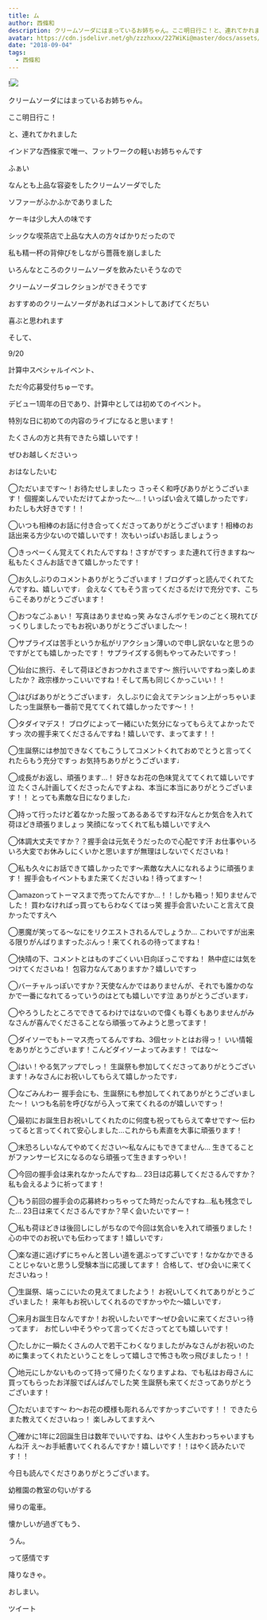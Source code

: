 ```yaml
---
title: ム
author: 西條和
description: クリームソーダにはまっているお姉ちゃん。ここ明日行こ！と、連れてかれましたインドア...
avatar: https://cdn.jsdelivr.net/gh/zzzhxxx/227WiKi@master/docs/assets/photo/avatar/nagomi.jpg
date: "2018-09-04"
tags:
  - 西條和
---
```


!![](https://cdn.jsdelivr.net/gh/zzzhxxx/227WiKi-image@master/blog-image/nagomi-2018-09-04_1.jpg)



















クリームソーダにはまっているお姉ちゃん。














ここ明日行こ！










と、連れてかれました













インドアな西條家で唯一、フットワークの軽いお姉ちゃんです







ふぁい











なんとも上品な容姿をしたクリームソーダでした











ソファーがふかふかでありました











ケーキは少し大人の味です












シックな喫茶店で上品な大人の方々ばかりだったので










私も精一杯の背伸びをしながら薔薇を崩しました











いろんなところのクリームソーダを飲みたいそうなので









クリームソーダコレクションができそうです











おすすめのクリームソーダがあればコメントしてあげてくだちい










喜ぶと思われます











そして、











9/20









計算中スペシャルイベント、

ただ今応募受付ちゅーです。










デビュー1周年の日であり、計算中としては初めてのイベント。










特別な日に初めての内容のライブになると思います！









たくさんの方と共有できたら嬉しいです！









ぜひお越しくださいっ








おはなしたいむ




◯ただいまです〜！お待たせしましたっ
さっそく和呼びありがとうございます！
個握楽しんでいただけてよかった〜…！いっぱい会えて嬉しかったです♩
わたしも大好きです！！





◯いつも相棒のお話に付き合ってくださってありがとうございます！相棒のお話出来る方少ないので嬉しいです！
次もいっぱいお話しましょうっ





◯きっぺーくん覚えてくれたんですね！さすがですっ
また連れて行きますね〜
私もたくさんお話できて嬉しかったです！






◯お久しぶりのコメントありがとうございます！ブログずっと読んでくれてたんですね、嬉しいです♩
会えなくてもそう言ってくださるだけで充分です、こちらこそありがとうございます！





◯おつなごふぁい！
写真はありませぬっ笑
みなさんポケモンのごとく現れてびっくりしましたっでもお祝いありがとうございました〜！




◯サプライズは苦手というか私がリアクション薄いので申し訳ないなと思うのですがとても嬉しかったです！
サプライズする側もやってみたいですっ！






◯仙台に旅行、そして荷ほどきおつかれさまです〜
旅行いいですねっ楽しめましたか？
政宗様かっこいいですね！そして馬も同じくかっこいい！！





◯はぴばありがとうございます♩
久しぶりに会えてテンション上がっちゃいましたっ生誕祭も一番前で見ててくれて嬉しかったです〜！！




◯タダイマデス！
ブログによって一緒にいた気分になってもらえてよかったですっ
次の握手来てくださるんですね！嬉しいです、まってます！！




◯生誕祭には参加できなくてもこうしてコメントくれておめでとうと言ってくれたらもう充分ですっ
お気持ちありがとうございます♩





◯成長がお返し、頑張ります…！
好きなお花の色味覚えててくれて嬉しいです泣
たくさん計画してくださったんですよね、本当に本当にありがとうございます！！
とっても素敵な日になりました♩





◯持って行ったけど着なかった服ってあるあるですね汗なんとか気合を入れて荷ほどき頑張りましょっ
笑顔になってくれて私も嬉しいですえへ






◯体調大丈夫ですか？？握手会は元気そうだったので心配です汗
お仕事やいろいろ大変でお休みしにくいかと思いますが無理はしないでくださいね！





◯私も久々にお話できて嬉しかったです〜素敵な大人になれるように頑張ります！
握手会もイベントもまた来てくださいね！待ってます〜！





◯amazonってトーマスまで売ってたんですか…！！しかも箱っ！知りませんでした！
買わなければっ買ってもらわなくてはっ笑
握手会言いたいこと言えて良かったですえへ




◯悪魔が笑ってる〜なにをリクエストされるんでしょうか…
こわいですが出来る限りがんばりますったぶんっ！来てくれるの待ってますね！





◯快晴の下、コメントとはものすごくいい日向ぼっこですね！
熱中症には気をつけてくださいね！
包容力なんてありますか？嬉しいですっ







◯バーチャルっぽいですか？天使なんかではありませんが、それでも誰かのなかで一番になれてるっていうのはとても嬉しいです泣
ありがとうございます♩





◯やろうしたところでできてるわけではないので偉くも尊くもありませんがみなさんが喜んでくださることなら頑張ってみようと思ってます！







◯ダイソーでもトーマス売ってるんですね、3個セットとはお得っ！
いい情報をありがとうございます！こんどダイソーよってみます！
ではな〜







◯はい！やる気アップでしっ！
生誕祭も参加してくださってありがとうございます！みなさんにお祝いしてもらえて嬉しかったです♩






◯なごみんわー
握手会にも、生誕祭にも参加してくれてありがとうございました〜！
いつも名前を呼びながら入って来てくれるのが嬉しいですっ！






◯最初にお誕生日お祝いしてくれたのに何度も祝ってもらえて幸せです〜
伝わってると言ってくれて安心しました…これからも素直を大事に頑張ります！






◯末恐ろしいなんてやめてください〜私なんにもできてません…
生きてることがファンサービスになるのなら頑張って生きますっやい！





◯今回の握手会は来れなかったんですね…
23日は応募してくださるんですか？
私も会えるように祈ってます！





◯もう前回の握手会の応募終わっちゃってた時だったんですね…私も残念でした…
23日は来てくださるんですか？早く会いたいですー！




◯私も荷ほどきは後回しにしがちなので今回は気合いを入れて頑張りました！
心の中でのお祝いでも伝わってます！嬉しいです♩





◯楽な道に逃げずにちゃんと苦しい道を選ぶってすごいです！なかなかできることじゃないと思うし受験本当に応援してます！
合格して、ぜひ会いに来てくださいねっ！






◯生誕祭、端っこにいたの見えてましたよう！
お祝いしてくれてありがとうございました！
来年もお祝いしてくれるのですかっやた〜嬉しいです♩





◯来月お誕生日なんですか！お祝いしたいです〜ぜひ会いに来てくださいっ待ってます♩
お忙しい中そうやって言ってくださってとても嬉しいです！





◯たしかに一瞬たくさんの人で若干こわくなりましたがみなさんがお祝いのために集まってくれたということをしって嬉しさで怖さも吹っ飛びましたっ！！




◯地元にしかないものって持って帰りたくなりますよね、でも私はお母さんに買ってもらったお洋服でぱんぱんでした笑
生誕祭も来てくださってありがとうございます！






◯ただいまです〜
わ〜お花の模様も彫れるんですかっすごいです！！
できたらまた教えてくださいねっ！
楽しみしてますえへ






◯確かに1年に2回誕生日は数年でいいですね、はやく人生おわっちゃいますもんね汗
え〜お手紙書いてくれるんですか！嬉しいです！！はやく読みたいです！！













今日も読んでくださりありがとうございます。












幼稚園の教室の匂いがする













帰りの電車。












懐かしいが過ぎてもう、







うん。












って感情です










降りなきゃ。












おしまい。


ツイート



